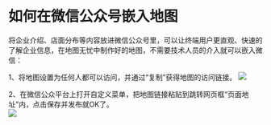 # 如何在微信公众号嵌入地图
将企业介绍、店面分布等内容放进微信公众号里，可以让终端用户更直观、快速的了解企业信息，在地图无忧中制作好的地图，不需要技术人员的介入就可以嵌入微信：

1、将地图设置为任何人都可以访问，并通过“复制”获得地图的访问链接。
![](https://pic.dituwuyou.com/map%2Fpicture%2Fembed.png)

2、在微信公众平台上打开自定义菜单，把地图链接粘贴到跳转网页框“页面地址”内，点击保存并发布就OK了。   
![](https://pic.dituwuyou.com/map/picture/weixin.jpg )